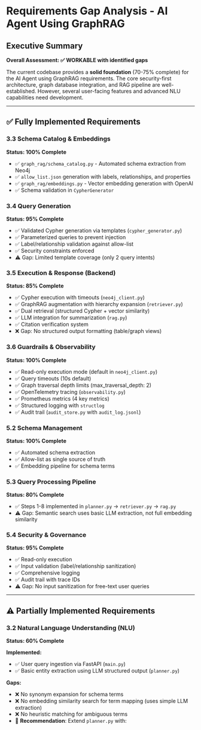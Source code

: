# Requirements Gap Analysis - AI Agent Using GraphRAG

## Executive Summary

**Overall Assessment: ✅ WORKABLE with identified gaps**

The current codebase provides a **solid foundation** (70-75% complete) for the AI Agent using GraphRAG requirements. The core security-first architecture, graph database integration, and RAG pipeline are well-established. However, several user-facing features and advanced NLU capabilities need development.

---

## ✅ Fully Implemented Requirements

### 3.3 Schema Catalog & Embeddings
**Status: 100% Complete**
- ✅ `graph_rag/schema_catalog.py` - Automated schema extraction from Neo4j
- ✅ `allow_list.json` generation with labels, relationships, and properties
- ✅ `graph_rag/embeddings.py` - Vector embedding generation with OpenAI
- ✅ Schema validation in `CypherGenerator`

### 3.4 Query Generation
**Status: 95% Complete**
- ✅ Validated Cypher generation via templates (`cypher_generator.py`)
- ✅ Parameterized queries to prevent injection
- ✅ Label/relationship validation against allow-list
- ✅ Security constraints enforced
- ⚠️ Gap: Limited template coverage (only 2 query intents)

### 3.5 Execution & Response (Backend)
**Status: 85% Complete**
- ✅ Cypher execution with timeouts (`neo4j_client.py`)
- ✅ GraphRAG augmentation with hierarchy expansion (`retriever.py`)
- ✅ Dual retrieval (structured Cypher + vector similarity)
- ✅ LLM integration for summarization (`rag.py`)
- ✅ Citation verification system
- ❌ Gap: No structured output formatting (table/graph views)

### 3.6 Guardrails & Observability
**Status: 100% Complete**
- ✅ Read-only execution mode (default in `neo4j_client.py`)
- ✅ Query timeouts (10s default)
- ✅ Graph traversal depth limits (max_traversal_depth: 2)
- ✅ OpenTelemetry tracing (`observability.py`)
- ✅ Prometheus metrics (4 key metrics)
- ✅ Structured logging with `structlog`
- ✅ Audit trail (`audit_store.py` with `audit_log.jsonl`)

### 5.2 Schema Management
**Status: 100% Complete**
- ✅ Automated schema extraction
- ✅ Allow-list as single source of truth
- ✅ Embedding pipeline for schema terms

### 5.3 Query Processing Pipeline
**Status: 80% Complete**
- ✅ Steps 1-8 implemented in `planner.py` → `retriever.py` → `rag.py`
- ⚠️ Gap: Semantic search uses basic LLM extraction, not full embedding similarity

### 5.4 Security & Governance
**Status: 95% Complete**
- ✅ Read-only execution
- ✅ Input validation (label/relationship sanitization)
- ✅ Comprehensive logging
- ✅ Audit trail with trace IDs
- ⚠️ Gap: No input sanitization for free-text user queries

---

## ⚠️ Partially Implemented Requirements

### 3.2 Natural Language Understanding (NLU)
**Status: 60% Complete**

**Implemented:**
- ✅ User query ingestion via FastAPI (`main.py`)
- ✅ Basic entity extraction using LLM structured output (`planner.py`)

**Gaps:**
- ❌ No synonym expansion for schema terms
- ❌ No embedding similarity search for term mapping (uses simple LLM extraction)
- ❌ No heuristic matching for ambiguous terms
- 🔧 **Recommendation**: Extend `planner.py` with:
